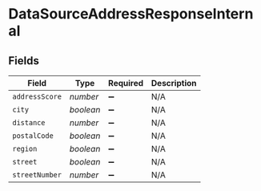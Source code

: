# DataSourceAddressResponseInternal


## Fields

| Field              | Type               | Required           | Description        |
| ------------------ | ------------------ | ------------------ | ------------------ |
| `addressScore`     | *number*           | :heavy_minus_sign: | N/A                |
| `city`             | *boolean*          | :heavy_minus_sign: | N/A                |
| `distance`         | *number*           | :heavy_minus_sign: | N/A                |
| `postalCode`       | *boolean*          | :heavy_minus_sign: | N/A                |
| `region`           | *boolean*          | :heavy_minus_sign: | N/A                |
| `street`           | *boolean*          | :heavy_minus_sign: | N/A                |
| `streetNumber`     | *number*           | :heavy_minus_sign: | N/A                |